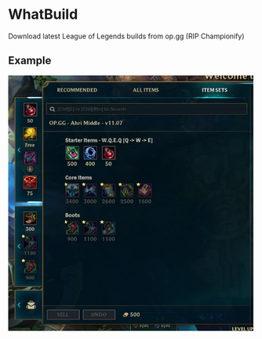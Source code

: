# WhatBuild

Download latest League of Legends builds from op.gg (RIP Championify)

## Example

<img src="https://github.com/Leyka/WhatBuild/blob/master/Doc/Images/example.jpg" alt="example" width="500">

